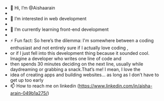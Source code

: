 - 👋 Hi, I’m @Aishaarain
- 
- 👀 I’m interested in web development
- 
- 🌱 I’m currently learning front-end development
- 
- ⚡ Fun fact: So here’s the dilemma: I'm somewhere between a coding enthusiast and not entirely sure if I actually love coding ,
-  or if I just fell into this development thing because it sounded cool. Imagine a developer who writes one line of code and
-  then spends 30 minutes deciding on the next line, usually while daydreaming or grabbing a snack.That’s me! I mean, I love the
-   idea of creating apps and building websites… as long as I don’t have to get up too early
- 📫 How to reach me on linkedin (https://www.linkedin.com/in/aisha-arain-049b1a275/)
  

